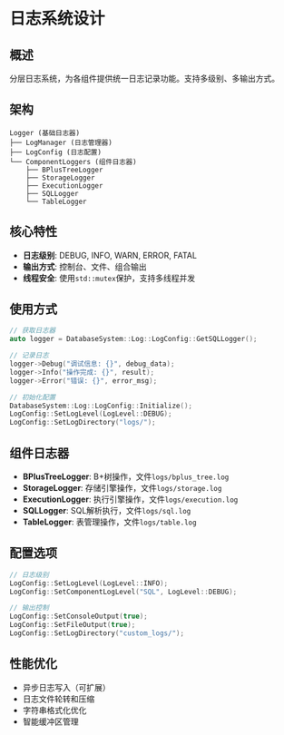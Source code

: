 # 日志系统设计

## 概述
分层日志系统，为各组件提供统一日志记录功能。支持多级别、多输出方式。

## 架构
```
Logger (基础日志器)
├── LogManager (日志管理器)
├── LogConfig (日志配置)
└── ComponentLoggers (组件日志器)
    ├── BPlusTreeLogger
    ├── StorageLogger
    ├── ExecutionLogger
    ├── SQLLogger
    └── TableLogger
```

## 核心特性
- **日志级别**: DEBUG, INFO, WARN, ERROR, FATAL
- **输出方式**: 控制台、文件、组合输出
- **线程安全**: 使用`std::mutex`保护，支持多线程并发

## 使用方式
```cpp
// 获取日志器
auto logger = DatabaseSystem::Log::LogConfig::GetSQLLogger();

// 记录日志
logger->Debug("调试信息: {}", debug_data);
logger->Info("操作完成: {}", result);
logger->Error("错误: {}", error_msg);

// 初始化配置
DatabaseSystem::Log::LogConfig::Initialize();
LogConfig::SetLogLevel(LogLevel::DEBUG);
LogConfig::SetLogDirectory("logs/");
```

## 组件日志器
- **BPlusTreeLogger**: B+树操作，文件`logs/bplus_tree.log`
- **StorageLogger**: 存储引擎操作，文件`logs/storage.log`
- **ExecutionLogger**: 执行引擎操作，文件`logs/execution.log`
- **SQLLogger**: SQL解析执行，文件`logs/sql.log`
- **TableLogger**: 表管理操作，文件`logs/table.log`

## 配置选项
```cpp
// 日志级别
LogConfig::SetLogLevel(LogLevel::INFO);
LogConfig::SetComponentLogLevel("SQL", LogLevel::DEBUG);

// 输出控制
LogConfig::SetConsoleOutput(true);
LogConfig::SetFileOutput(true);
LogConfig::SetLogDirectory("custom_logs/");
```

## 性能优化
- 异步日志写入（可扩展）
- 日志文件轮转和压缩
- 字符串格式化优化
- 智能缓冲区管理
